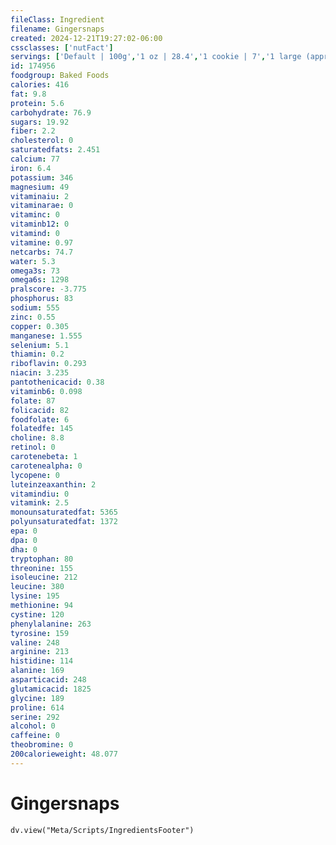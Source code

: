 ```yaml
---
fileClass: Ingredient
filename: Gingersnaps
created: 2024-12-21T19:27:02-06:00
cssclasses: ['nutFact']
servings: ['Default | 100g','1 oz | 28.4','1 cookie | 7','1 large (approx 3-1/2 inch to 4 inch dia) | 32']
id: 174956
foodgroup: Baked Foods
calories: 416
fat: 9.8
protein: 5.6
carbohydrate: 76.9
sugars: 19.92
fiber: 2.2
cholesterol: 0
saturatedfats: 2.451
calcium: 77
iron: 6.4
potassium: 346
magnesium: 49
vitaminaiu: 2
vitaminarae: 0
vitaminc: 0
vitaminb12: 0
vitamind: 0
vitamine: 0.97
netcarbs: 74.7
water: 5.3
omega3s: 73
omega6s: 1298
pralscore: -3.775
phosphorus: 83
sodium: 555
zinc: 0.55
copper: 0.305
manganese: 1.555
selenium: 5.1
thiamin: 0.2
riboflavin: 0.293
niacin: 3.235
pantothenicacid: 0.38
vitaminb6: 0.098
folate: 87
folicacid: 82
foodfolate: 6
folatedfe: 145
choline: 8.8
retinol: 0
carotenebeta: 1
carotenealpha: 0
lycopene: 0
luteinzeaxanthin: 2
vitamindiu: 0
vitamink: 2.5
monounsaturatedfat: 5365
polyunsaturatedfat: 1372
epa: 0
dpa: 0
dha: 0
tryptophan: 80
threonine: 155
isoleucine: 212
leucine: 380
lysine: 195
methionine: 94
cystine: 120
phenylalanine: 263
tyrosine: 159
valine: 248
arginine: 213
histidine: 114
alanine: 169
asparticacid: 248
glutamicacid: 1825
glycine: 189
proline: 614
serine: 292
alcohol: 0
caffeine: 0
theobromine: 0
200calorieweight: 48.077
---
```


# Gingersnaps

```dataviewjs
dv.view("Meta/Scripts/IngredientsFooter")
```